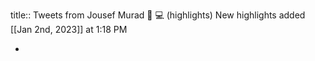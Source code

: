 title:: Tweets from Jousef Murad 🧠 💻 (highlights)
New highlights added [[Jan 2nd, 2023]] at 1:18 PM

-